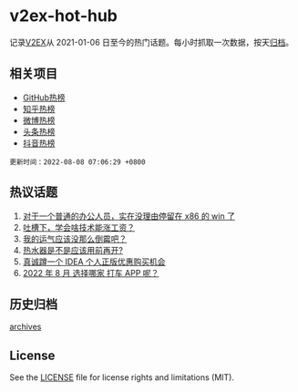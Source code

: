 # v2ex-hot-hub

 记录[V2EX](https://www.v2ex.com/)从 2021-01-06 日至今的热门话题。每小时抓取一次数据，按天[归档](archives)。
 
 ## 相关项目

- [GitHub热榜](https://github.com/snaildev/github-hot-hub)
- [知乎热榜](https://github.com/snaildev/zhihu-hot-hub)
- [微博热榜](https://github.com/snaildev/weibo-hot-hub)
- [头条热榜](https://github.com/snaildev/toutiao-hot-hub)
- [抖音热榜](https://github.com/snaildev/douyin-hot-hub)


 `更新时间：2022-08-08 07:06:29 +0800`

## 热议话题

1. [对于一个普通的办公人员，实在没理由停留在 x86 的 win 了](https://www.v2ex.com/t/871227)
1. [吐槽下，学会啥技术能涨工资？](https://www.v2ex.com/t/871201)
1. [我的运气应该没那么倒霉吧？](https://www.v2ex.com/t/871293)
1. [热水器是不是应该用前再开?](https://www.v2ex.com/t/871222)
1. [真诚蹲一个 IDEA 个人正版优惠购买机会](https://www.v2ex.com/t/871181)
1. [2022 年 8 月 选择哪家 打车 APP 呢？](https://www.v2ex.com/t/871196)

## 历史归档

[archives](archives)

## License

See the [LICENSE](LICENSE) file for license rights and limitations (MIT).
